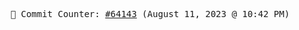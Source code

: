 <p align="center">
    <samp>
        📮 Commit Counter: <a href="https://github.com/Javascript-void0/Javascript-void0/commits/main">#64143</a> (August 11, 2023 @ 10:42 PM)
    </samp>
</p>